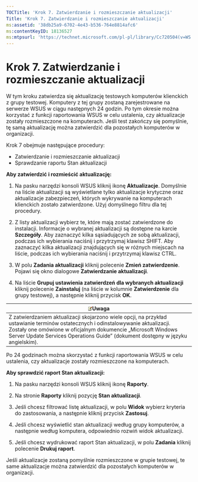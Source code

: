 ```yaml
---
TOCTitle: 'Krok 7. Zatwierdzanie i rozmieszczanie aktualizacji'
Title: 'Krok 7. Zatwierdzanie i rozmieszczanie aktualizacji'
ms:assetid: '38db25a9-6702-4e43-b536-764e8814afc6'
ms:contentKeyID: 18136527
ms:mtpsurl: 'https://technet.microsoft.com/pl-pl/library/Cc720504(v=WS.10)'
---
```


Krok 7. Zatwierdzanie i rozmieszczanie aktualizacji
===================================================

W tym kroku zatwierdza się aktualizację testowych komputerów klienckich z grupy testowej. Komputery z tej grupy zostaną zarejestrowane na serwerze WSUS w ciągu następnych 24 godzin. Po tym okresie można korzystać z funkcji raportowania WSUS w celu ustalenia, czy aktualizacje zostały rozmieszczone na komputerach. Jeśli test zakończy się pomyślnie, tę samą aktualizację można zatwierdzić dla pozostałych komputerów w organizacji.

Krok 7 obejmuje następujące procedury:

-   Zatwierdzanie i rozmieszczanie aktualizacji
-   Sprawdzanie raportu Stan aktualizacji

**Aby zatwierdzić i rozmieścić aktualizację:**
1.  Na pasku narzędzi konsoli WSUS kliknij ikonę **Aktualizacje**. Domyślnie na liście aktualizacji są wyświetlane tylko aktualizacje krytyczne oraz aktualizacje zabezpieczeń, których wykrywanie na komputerach klienckich zostało zatwierdzone. Użyj domyślnego filtru dla tej procedury.

2.  Z listy aktualizacji wybierz te, które mają zostać zatwierdzone do instalacji. Informacje o wybranej aktualizacji są dostępne na karcie **Szczegóły**. Aby zaznaczyć kilka sąsiadujących ze sobą aktualizacji, podczas ich wybierania naciśnij i przytrzymaj klawisz SHIFT. Aby zaznaczyć kilka aktualizacji znajdujących się w różnych miejscach na liście, podczas ich wybierania naciśnij i przytrzymaj klawisz CTRL.

3.  W polu **Zadania aktualizacji** kliknij polecenie **Zmień zatwierdzenie**. Pojawi się okno dialogowe **Zatwierdzanie aktualizacji**.

4.  Na liście **Grupuj ustawienia zatwierdzeń dla wybranych aktualizacji** kliknij polecenie **Zainstaluj** (na liście w kolumnie **Zatwierdzenie** dla grupy testowej), a następnie kliknij przycisk **OK**.

| ![](images/Cc720504.note(WS.10).gif)Uwaga                                                                                                                                                                                                                |
|---------------------------------------------------------------------------------------------------------------------------------------------------------------------------------------------------------------------------------------------------------------------------------------|
| Z zatwierdzaniem aktualizacji skojarzono wiele opcji, na przykład ustawianie terminów ostatecznych i odinstalowywanie aktualizacji. Zostały one omówione w oficjalnym dokumencie „Microsoft Windows Server Update Services Operations Guide” (dokument dostępny w języku angielskim). |

Po 24 godzinach można skorzystać z funkcji raportowania WSUS w celu ustalenia, czy aktualizacje zostały rozmieszczone na komputerach.

**Aby sprawdzić raport Stan aktualizacji:**
1.  Na pasku narzędzi konsoli WSUS kliknij ikonę **Raporty**.

2.  Na stronie **Raporty** kliknij pozycję **Stan aktualizacji**.

3.  Jeśli chcesz filtrować listę aktualizacji, w polu **Widok** wybierz kryteria do zastosowania, a następnie kliknij przycisk **Zastosuj**.

4.  Jeśli chcesz wyświetlić stan aktualizacji według grupy komputerów, a następnie według komputera, odpowiednio rozwiń widok aktualizacji.

5.  Jeśli chcesz wydrukować raport Stan aktualizacji, w polu **Zadania** kliknij polecenie **Drukuj raport**.

Jeśli aktualizacje zostaną pomyślnie rozmieszczone w grupie testowej, te same aktualizacje można zatwierdzić dla pozostałych komputerów w organizacji.

